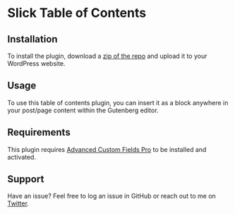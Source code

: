 # Slick Table of Contents

## Installation

To install the plugin, download a [zip of the repo](https://github.com/joseph-farruggio/Slick-Table-of-Contents/archive/refs/heads/master.zip) and upload it to your WordPress website.

## Usage

To use this table of contents plugin, you can insert it as a block anywhere in your post/page content within the Gutenberg editor.

## Requirements

This plugin requires [Advanced Custom Fields Pro](https://www.advancedcustomfields.com/pro/) to be installed and activated.

## Support

Have an issue? Feel free to log an issue in GitHub or reach out to me on [Twitter](https://twitter.com/Joey_Farruggio).